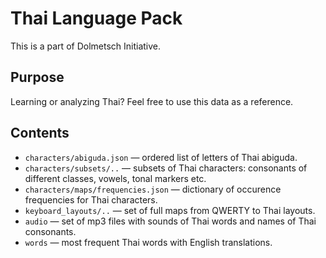# Thai Language Pack

This is a part of Dolmetsch Initiative.


## Purpose

Learning or analyzing Thai? Feel free to use this data as a reference.


## Contents
* `characters/abiguda.json` — ordered list of letters of Thai abiguda.
* `characters/subsets/..` — subsets of Thai characters: consonants of different classes, vowels, tonal markers etc.
* `characters/maps/frequencies.json` — dictionary of occurence frequencies for Thai characters.
* `keyboard_layouts/..` — set of full maps from QWERTY to Thai layouts.
* `audio` — set of mp3 files with sounds of Thai words and names of Thai consonants.
* `words` — most frequent Thai words with English translations.
